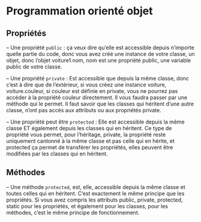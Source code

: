 # Programmation orienté objet

## Propriétés

– Une propriété `public` :
ça veux dire qu’elle est accessible depuis n’importe quelle partie du code, 
donc vous avez créé une instance de votre classe, un objet, donc l’objet voiture1.nom, 
nom est une propriété public, une variable public de votre classe.

– Une propriété `private` : 
Est accessible que depuis la même classe, 
donc c’est à dire que de l’extérieur, 
si vous créez une instance voiture, voiture.couleur, 
si couleur est définie en private, vous ne pourrez pas accéder à la propriété couleur directement. 
Il vous faudra passer par une méthode qui le permet. Il faut savoir que les classes qui héritent d’une autre classe, n’ont pas accès aux attributs ou aux propriétés private.

– Une propriété peut être `protected` :
Elle est accessible depuis la même classe ET également depuis les classes qui en héritent. 
Ce type de propriété vous permet, pour l’héritage, private, la propriété reste uniquement cantonné à la même classe et pas celle qui en hérite, 
et protected ça permet de transférer les propriétés, elles peuvent être modifiées par les classes qui en héritent.

## Méthodes

– Une méthode `protected`, est, elle, accessible depuis la même classe et toutes celles qui en héritent. 
C’est exactement le même principe que les propriétés. 
Si vous avez compris les attributs public, private, protected, static pour les propriétés, et également pour les classes, pour les méthodes, c’est le même principe de fonctionnement.
